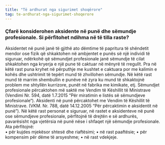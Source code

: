 ```yaml
---
title: "Të ardhurat nga sigurimet shoqërore"
tag: te-ardhurat-nga-sigurimet-shoqerore
---
```

### Çfarë konsiderohen aksidente në punë dhe sëmundje profesionale. Si përfitohet ndihma në të tilla raste?

Aksidentet në punë janë të gjithë ato dëmtime të papritura të shëndetit mendor ose fizik që shkaktohen në ambjentet e punës së një individi të siguruar, ndërkohë që sëmundjet profesionale janë sëmundje të cilat shkaktohen nga kryerja e një pune të caktuar në mënyrë të rregullt. Pra në këtë rast puna kryhet në përputhje me kushtet e caktuara por me kalimin e kohës dhe ushtrimit të tepërt mund të zhvillohen sëmundje. Në këtë rast mund të marrim shembullin e punëve në zyra ku mund të shkaktojnë problem me shtyllën kurrizore, punët në fabrika me kimikate, etj. 
Sëmundjet profesionale përcaktohen më saktë me Vendim të Këshillit të Ministrave (Vendimi  Nr. 594, datë 1.7.2015 “Për miratimin e listës së sëmundjeve profesionale“). Aksidenti në punë përcaktohet me Vendim të Këshillit të Ministrave. (VKM. Nr. 788, datë 14.12.2005 “Për përcaktimin e aksidentit në punë”).
Në këtë rast personat e siguruar, në rastet e aksidenteve në punë ose sëmundjeve profesionale, përfitojnë të drejtën e së ardhurës, pavarësisht nga vjetërsia në punë nëse i shfaqet një sëmundje profesionale. Ata përfitojnë:  
•	për kujdes mjekësor shtesë dhe riaftësimi; 
•	në rast paaftësie;
•	për kompensim për dëme të arsyeshme;
•	në rast vdekjeje.
